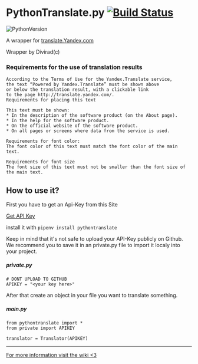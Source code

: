# PythonTranslate.py [![Build Status](https://travis-ci.org/Divirad/PythonTranslate.svg?branch=master)](https://travis-ci.org/Divirad/PythonTranslate)

![PythonVersion](https://img.shields.io/badge/Python-3.6-green.svg) 

A wrapper for [translate.Yandex.com](https://translate.Yandex.com)

Wrapper by Divirad(c)

### Requirements for the use of translation results
   
    According to the Terms of Use for the Yandex.Translate service,
    the text “Powered by Yandex.Translate” must be shown above
    or below the translation result, with a clickable link
    to the page http://translate.yandex.com/.
    Requirements for placing this text

    This text must be shown:
    * In the description of the software product (on the About page).
    * In the help for the software product.
    * On the official website of the software product.
    * On all pages or screens where data from the service is used.
    
    Requirements for font color:
    The font color of this text must match the font color of the main text.

    Requirements for font size
    The font size of this text must not be smaller than the font size of the main text.

## How to use it? 
First you have to get an Api-Key from this Site 

[Get API Key](https://translate.yandex.com/developers/keys)

install it with `pipenv install pythontranslate`

Keep in mind that it's not safe to upload your API-Key publicly on Github.
We recommend you to save it in an private.py file to import it localy into your project.


##### private.py
    
    # DONT UPLOAD TO GITHUB
    APIKEY = "<your key here>"

After that create an object in your file you want to translate something.

##### main.py 

    from pythontranslate import *
    from private import APIKEY
    
    translator = Translator(APIKEY) 

___________

[For more information visit the wiki <3](https://github.com/Divirad/PythonTranslate/wiki)
